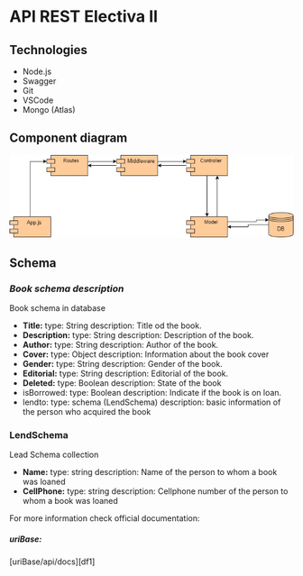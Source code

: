 # API REST Electiva II
## Technologies
- Node.js
- Swagger
- Git
- VSCode
- Mongo (Atlas)

## Component diagram
![Alt text](Diagram.jpg "Component diagrma")

## Schema
### _Book schema description_
Book schema in database
- **Title:**
 type: String
 description: Title od the book.
- **Description:**
type: String
description: Description of the book.
- **Author:**
type: String
description: Author of the book.
- **Cover:**
type: Object
description: Information about the book cover
- **Gender:**
type: String
description: Gender of the book.
- **Editorial:**
type: String
description: Editorial of the book.
- **Deleted:**
type: Boolean
description: State of the book 
- isBorrowed:
type: Boolean
description: Indicate if the book is on loan.
- lendto:
type: schema (LendSchema)
description: basic information of the person who acquired the book

### LendSchema
Lead Schema collection
- **Name:** 
type: string
description: Name of the person to whom a book was loaned
- **CellPhone:**
type: string
description: Cellphone number of the person to whom a book was loaned

For more information check official documentation: 
##### uriBase:
[uriBase/api/docs][df1]

